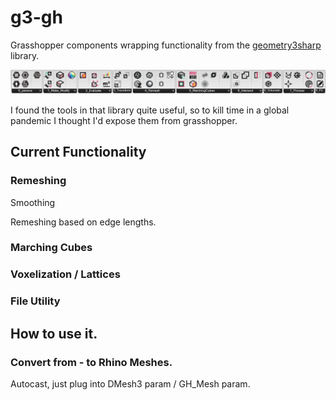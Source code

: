 # g3-gh
Grasshopper components wrapping functionality from the [geometry3sharp](https://github.com/gradientspace/geometry3Sharp) library.

![](https://github.com/joelhi/g3-gh/blob/main/src/media/toolbar.png)

I found the tools in that library quite useful, so to kill time in a global pandemic I thought I'd expose them from grasshopper. 

## Current Functionality

### Remeshing

Smoothing

Remeshing based on edge lengths.

### Marching Cubes

### Voxelization / Lattices

### File Utility

## How to use it.

### Convert from - to Rhino Meshes.

Autocast, just plug into DMesh3 param / GH_Mesh param.








